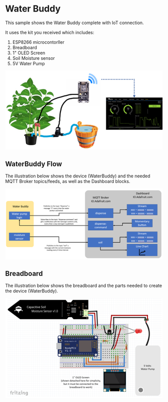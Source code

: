 # Water Buddy

This sample shows the Water Buddy complete with IoT connection. 

It uses the kit you received which includes:

1. ESP8266 microcontorller
1. Breadboard
1. 1" OLED Screen
1. Soil Moisture sensor
1. 5V Water Pump

![Toolchain](../Images/waterbuddy.png)

## WaterBuddy Flow

The illustration below shows the device (WaterBuddy) and the needed MQTT Broker topics/feeds, as well as the Dashboard blocks.

![Toolchain](../Images/flow.png)

## Breadboard

The illustration below shows the breadboard and the parts needed to create the device (WaterBuddy).

![Toolchain](../Images/waterbuddy-setup.png)